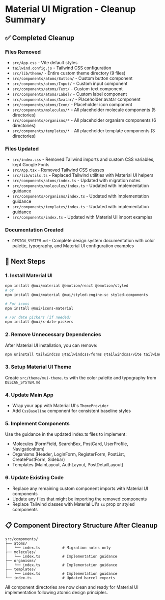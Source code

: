 # Material UI Migration - Cleanup Summary

## ✅ Completed Cleanup

### Files Removed

- `src/App.css` - Vite default styles
- `tailwind.config.js` - Tailwind CSS configuration
- `src/lib/theme/` - Entire custom theme directory (9 files)
- `src/components/atoms/Button/` - Custom button component
- `src/components/atoms/Input/` - Custom input component
- `src/components/atoms/Text/` - Custom text component
- `src/components/atoms/Label/` - Custom label component
- `src/components/atoms/Avatar/` - Placeholder avatar component
- `src/components/atoms/Icon/` - Placeholder icon component
- `src/components/molecules/*` - All placeholder molecule components (5 directories)
- `src/components/organisms/*` - All placeholder organism components (6 directories)
- `src/components/templates/*` - All placeholder template components (3 directories)

### Files Updated

- `src/index.css` - Removed Tailwind imports and custom CSS variables, kept Google Fonts
- `src/App.tsx` - Removed Tailwind CSS classes
- `src/lib/utils.ts` - Replaced Tailwind utilities with Material UI helpers
- `src/components/atoms/index.ts` - Updated with migration notes
- `src/components/molecules/index.ts` - Updated with implementation guidance
- `src/components/organisms/index.ts` - Updated with implementation guidance
- `src/components/templates/index.ts` - Updated with implementation guidance
- `src/components/index.ts` - Updated with Material UI import examples

### Documentation Created

- `DESIGN_SYSTEM.md` - Complete design system documentation with color palette, typography, and Material UI configuration examples

## 🚀 Next Steps

### 1. Install Material UI

```bash
npm install @mui/material @emotion/react @emotion/styled
# or
npm install @mui/material @mui/styled-engine-sc styled-components

# For icons
npm install @mui/icons-material

# For date pickers (if needed)
npm install @mui/x-date-pickers
```

### 2. Remove Unnecessary Dependencies

After Material UI installation, you can remove:

```bash
npm uninstall tailwindcss @tailwindcss/forms @tailwindcss/vite tailwind-merge tw-animate-css clsx next-themes lucide-react @radix-ui/react-avatar @radix-ui/react-dialog @radix-ui/react-dropdown-menu @radix-ui/react-label @radix-ui/react-navigation-menu
```

### 3. Setup Material UI Theme

Create `src/theme/mui-theme.ts` with the color palette and typography from `DESIGN_SYSTEM.md`

### 4. Update Main App

- Wrap your app with Material UI's `ThemeProvider`
- Add `CssBaseline` component for consistent baseline styles

### 5. Implement Components

Use the guidance in the updated index.ts files to implement:

- Molecules (FormField, SearchBox, PostCard, UserProfile, NavigationItem)
- Organisms (Header, LoginForm, RegisterForm, PostList, CreatePostForm, Sidebar)
- Templates (MainLayout, AuthLayout, PostDetailLayout)

### 6. Update Existing Code

- Replace any remaining custom component imports with Material UI components
- Update any files that might be importing the removed components
- Replace Tailwind classes with Material UI's `sx` prop or styled components

## 📋 Component Directory Structure After Cleanup

```
src/components/
├── atoms/
│   └── index.ts          # Migration notes only
├── molecules/
│   └── index.ts          # Implementation guidance
├── organisms/
│   └── index.ts          # Implementation guidance
├── templates/
│   └── index.ts          # Implementation guidance
└── index.ts              # Updated barrel exports
```

All component directories are now clean and ready for Material UI implementation following atomic design principles.
